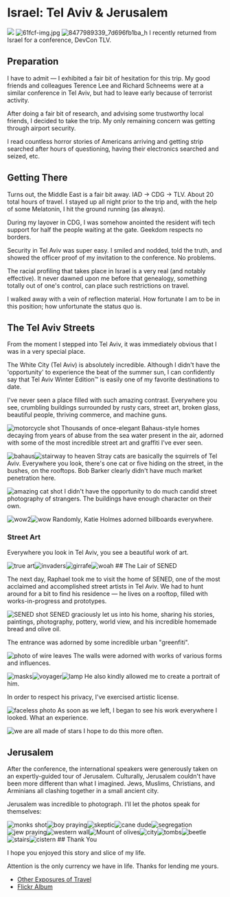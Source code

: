 # Israel: Tel Aviv &amp; Jerusalem

 ![](https://images.squarespace-cdn.com/content/v1/665498111876725f7613f1e6/1719666498142-IFEW2VW4GUGHECMTVWRN/98856-img.jpg)      ![61fcf-img.jpg](http://images.squarespace-cdn.com/content/v1/665498111876725f7613f1e6/1719666449726-8YQG1EN02PVYKX2ZP11I/5dad5-61fcf-img.jpg)    ![8477989339_7d696fb1ba_h](http://images.squarespace-cdn.com/content/v1/665498111876725f7613f1e6/1719666468339-YDJQ2WHE1UHQ8FS5ET3W/21128-414b0-8477989339_7d696fb1ba_h.jpg)   I recently returned from Israel for a conference, DevCon TLV.

 ## Preparation

 I have to admit — I exhibited a fair bit of hesitation for this trip. My good friends and colleagues Terence Lee and Richard Schneems were at a similar conference in Tel Aviv, but had to leave early because of terrorist activity.

 After doing a fair bit of research, and advising some trustworthy local friends, I decided to take the trip. My only remaining concern was getting through airport security.

 I read countless horror stories of Americans arriving and getting strip searched after hours of questioning, having their electronics searched and seized, etc.

 ## Getting There

 Turns out, the Middle East is a fair bit away. IAD \-\> CDG \-\> TLV. About 20 total hours of travel. I stayed up all night prior to the trip and, with the help of some Melatonin, I hit the ground running (as always).

 During my layover in CDG, I was somehow anointed the resident wifi tech support for half the people waiting at the gate. Geekdom respects no borders.

 Security in Tel Aviv was super easy. I smiled and nodded, told the truth, and showed the officer proof of my invitation to the conference. No problems.

 The racial profiling that takes place in Israel is a very real (and notably effective). It never dawned upon me before that genealogy, something totally out of one's control, can place such restrictions on travel.

 I walked away with a vein of reflection material. How fortunate I am to be in this position; how unfortunate the status quo is.

 ## The Tel Aviv Streets

 From the moment I stepped into Tel Aviv, it was immediately obvious that I was in a very special place.

 The White City (Tel Aviv) is absolutely incredible. Although I didn't have the 'opportunity' to experience the beat of the summer sun, I can confidently say that Tel Aviv Winter Edition™ is easily one of my favorite destinations to date.

 I've never seen a place filled with such amazing contrast. Everywhere you see, crumbling buildings surrounded by rusty cars, street art, broken glass, beautiful people, thriving commerce, and machine guns.

 ![motorcycle shot](http://farm9.staticflickr.com/8109/8468902727_5a4199c4a0_h.jpg) Thousands of once\-elegant Bahaus\-style homes decaying from years of abuse from the sea water present in the air, adorned with some of the most incredible street art and graffiti I've ever seen.

 ![bahaus](http://farm9.staticflickr.com/8524/8471667123_e6fe7e9eb7_h.jpg)![stairway to heaven](http://farm9.staticflickr.com/8247/8471672489_0dd68d080e_h.jpg) Stray cats are basically the squirrels of Tel Aviv. Everywhere you look, there's one cat or five hiding on the street, in the bushes, on the rooftops. Bob Barker clearly didn't have much market penetration here.

 ![amazing cat shot](http://farm9.staticflickr.com/8106/8471730453_1a7a9f05d7_h.jpg) I didn't have the opportunity to do much candid street photography of strangers. The buildings have enough character on their own.

 ![wow2](http://farm9.staticflickr.com/8229/8468993683_9f8d6babd2_h.jpg)![wow](http://farm9.staticflickr.com/8111/8472755912_67a45ce87a_h.jpg) Randomly, Katie Holmes adorned billboards everywhere.

 ### Street Art

 Everywhere you look in Tel Aviv, you see a beautiful work of art.

 ![true art](http://farm9.staticflickr.com/8104/8471679097_0481f5ec63_h.jpg)![invaders](http://farm9.staticflickr.com/8391/8468987323_ff412a97bf_h.jpg)![girrafe](http://farm9.staticflickr.com/8240/8468977527_5487e6f0eb_b.jpg)![woah](http://farm9.staticflickr.com/8516/8470046304_82c6424bb5_h.jpg) ## The Lair of SENED

 The next day, Raphael took me to visit the home of SENED, one of the most acclaimed and accomplished street artists in Tel Aviv. We had to hunt around for a bit to find his residence — he lives on a rooftop, filled with works\-in\-progress and prototypes.

 ![SENED shot](http://farm9.staticflickr.com/8250/8485708381_5012413831_h.jpg) SENED graciously let us into his home, sharing his stories, paintings, photography, pottery, world view, and his incredible homemade bread and olive oil.

 The entrance was adorned by some incredible urban "greenfiti".

 ![photo of wire leaves](http://farm9.staticflickr.com/8252/8485708009_a2d4470759_h.jpg) The walls were adorned with works of various forms and influences.

 ![masks](http://farm9.staticflickr.com/8519/8479923111_bffce365ab_h.jpg)![voyager](http://farm9.staticflickr.com/8233/8480991542_c264bd6f61_h.jpg)![lamp](http://farm9.staticflickr.com/8386/8479924975_3798c77f2a_h.jpg) He also kindly allowed me to create a portrait of him.

 In order to respect his privacy, I've exercised artistic license.

 ![faceless photo](http://farm9.staticflickr.com/8385/8508765154_3391d27d47_h.jpg) As soon as we left, I began to see his work everywhere I looked. What an experience.

 ![we are all made of stars](http://farm9.staticflickr.com/8101/8485708937_0faec4dc5d_h.jpg) I hope to do this more often.

 ## Jerusalem

 After the conference, the international speakers were generously taken on an expertly\-guided tour of Jerusalem. Culturally, Jerusalem couldn't have been more different than what I imagined. Jews, Muslims, Christians, and Arminians all clashing together in a small ancient city.

 Jerusalem was incredible to photograph. I'll let the photos speak for themselves:

 ![monks shot](http://farm9.staticflickr.com/8093/8490437466_fb8279421b_h.jpg)![boy praying](http://farm9.staticflickr.com/8388/8479082672_672104f956_h.jpg)![skeptic](http://farm9.staticflickr.com/8099/8477989339_7d696fb1ba_h.jpg)![cane dude](http://farm9.staticflickr.com/8378/8479003194_fd55494887_h.jpg)![segregation](http://farm9.staticflickr.com/8391/8478983522_a4e9dd6d86_h.jpg)![jew praying](http://farm9.staticflickr.com/8244/8477912609_48b8219497_h.jpg)![western wall](http://farm9.staticflickr.com/8365/8478990402_9d4505d1ac_h.jpg)![Mount of olives](http://farm9.staticflickr.com/8365/8478927446_bb2c676715_h.jpg)![city](http://farm9.staticflickr.com/8085/8478967834_a64726a6c9_h.jpg)![tombs](http://farm9.staticflickr.com/8093/8477859179_98fdc4ddef_h.jpg)![beetle](http://farm9.staticflickr.com/8235/8477842487_65743ec796_h.jpg)![stairs](http://farm9.staticflickr.com/8236/8477948501_89c87d7935_h.jpg)![cistern](http://farm9.staticflickr.com/8228/8477968681_9ce3c9d098_h.jpg) ## Thank You

 I hope you enjoyed this story and slice of my life.

 Attention is the only currency we have in life. Thanks for lending me yours.

 * [Other Exposures of Travel](http://static.squarespace.com/static/533ad9bde4b098d084a846b1/533d64b0e4b05778b6aa60f8/533d65a1e4b05778b6aa74ac/1396532641049/travel?format=original)
* [Flickr Album](http://www.flickr.com/photos/kennethreitz/sets/72157632758808680/)
